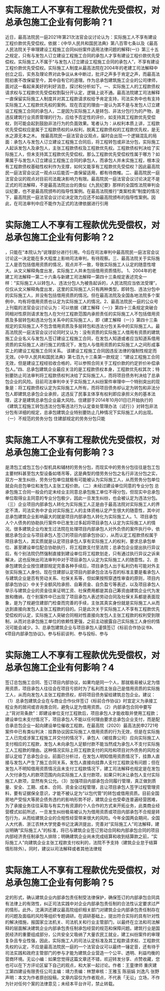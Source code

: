 # 实际施工人不享有工程款优先受偿权，对总承包施工企业有何影响？1

近日，最高法院民一庭2021年第21次法官会议讨论认为：实际施工人不享有建设工程价款优先受偿权。依据：《中华人民共和国民法典》第八百零七条以及《最高人民法院关于审理建设工程施工合同纠纷案件适用法律问题的解释(一)》第三十五之规定，只有与发包人订立建设工程施工合同的承包人才享有建设工程价款优先受偿权。实际施工人不属于“与发包人订立建设工程施工合同的承包人”，不享有建设工程价款优先受偿权。实际施工人制度从最高法院在2004年的老建工司法解释中创立之后，实务及理论界对此争议从未中断过，批评之声多于肯定之声，而最高法院初衷不改保留至今，其中自有它的道理。作为总承包建筑施工企业的公司律师，面对这一看起来美好的利好消息，探讨和分析如下。一、实际施工人的工程款债权请求权与工程款优先受偿权割裂分开认定，逻辑上说不通。最高法院建工司法解释一直保留实际施工人制度并对其工程款请求权给予肯定支持，司法实务中也有支持实际施工人工程款优先权的案例。现在否定的理由一是认为其不是与发包人订立建设工程施工合同的承包人，二是因为实际施工人是转包、非法分包行为的产物，是违反建筑行业资质管理的行为，应给予否定性的评价，如支持其工程款优先受偿权，则可能会起到鼓励非法行为的负面效果。笔者认为：从权利本质上讲，工程款优先受偿权应是属于工程款债权的从权利，脱离工程款债权的工程款优先权，是无水之源无本之木。 按最高院民一庭法官会议观点，届时会出现一个逻辑混乱的局面：承包人与发包人订立建设工程施工合同后，将工程转包或非法分包，实际施工人起诉发包人及承包人，主张工程款债权及工程款优先权。工程款债权判决给了实际施工人，但未支持其工程款优先受偿权。那么工程款优先受偿权性属于哪方？如果属于与发包人订立建设工程施工合同的承包人，而承包人并未实施工程，根本没有工程款债权基础性权利作为支撑，如何又能享有工程款优先受偿权？因此最高院民一庭法官会议这一观点以后能否一直保留适用，都有待商榷。二、最高院民一庭法官会议的观点对目前司法裁决影响力有限。最高院民一庭法官会议讨论决定不是正式的司法解释，不是最高法院出台的类似《九民纪要》那样的全国性法院审判会议纪要，也不是最高院颁布的指导性案例。在最高法院推行“类案检索”制度的情况下，最高院民一庭法官会议讨论决定效力应还不如最高院颁布的指导性案例。因此，在司法审判中应不能作为正式的法律依据进行引用

# 实际施工人不享有工程款优先受偿权，对总承包施工企业有何影响？2

，只能在“本院认为”说理部分进行引用。今后在司法审判中最高院民一庭法官会议讨论这一决定能在多大程度上影响司法审判，有待观察。三、最高法院关于实际施工人是否包括借用资质的情况，观点并不一致，导致实际施工人认定的随意性增大。从文义解释角度出发，实际施工人并未包括借用资质情形。 1、2004年的老建工司法解释一第二十六条与新建工司法解释一第四十三条规定表述完全一样：“实际施工人以转包人、违法分包人为被告起诉的，人民法院应当依法受理”，仅仅从文义解释角度出发，这里的实际施工人只有两种类型，即转包、违法分包中的实际施工人，并没有包括借用资质的情况。但在最高法院及全国各地法院多个案例中，均有将借用资质也认定为实际施工人的情况。2、最高法院民一庭的公众号上刊载的法官会议讨论认为：可以依据《建工解释（一）》第四十三条规定突破合同相对性原则请求发包人在欠付工程款范围内承担责任的实际施工人不包括借用资质及多层转包和违法分包关系中的实际施工人，即《建工解释（一）》第四十三条规定的实际施工人不包含借用资质及多层转包和违法分包关系中的实际施工人。最高法院民一庭法官会议讨论同时又认为：没有资质的实际施工人借用有资质的建筑施工企业名义与发包人签订建设工程施工合同，在发包人知道或者应当知道系借用资质的实际施工人进行施工的情况下，发包人与借用资质的实际施工人之间形成事实上的建设工程施工合同关系。 该建设工程施工合同因违反法律的强制性规定而无效。《中华人民共和国民法典》第七百九十三条第一款规定：“建设工程施工合同无效，但是建设工程经验收合格的，可以参照合同关于工程价款的约定折价补偿承包人。”四、总承包建筑企业最应关注的是工程款债权本身，工程款优先权其次；特别要防止司法审判将工程款债权判决给了实际施工人，而将项目债务判决给了总承包企业的风险。目前司法审判中关于实际施工人纠纷案件审理中一个特别突出的现象是：将工程款债权认定为实际施工人所有，而将项目债务却认定为转包和非法分包人即建筑总承包企业承担，这违反了民事主体享有权利即应承担义务的基本法理，这才是建筑总承包企业最大风险。住建部于2014年10月01日已开始执行的《建筑工程施工转包违法分包等违法行为认定查处管理办法（试行）》对转包非法分包有详细的规定，总承包建筑企业特别要防止几种情况下实际施工人的出现。（一）不规范的劳务分包   住建部规定的劳务分包只能

# 实际施工人不享有工程款优先受偿权，对总承包施工企业有何影响？3

是清包工或包工包小型机具和辅材的劳务分包，而现实中的劳务分包往往是包工包主要材料甚至包大型设备如塔吊等，这是典型的借劳务分包之名行非法分包之实，双方一发生纠纷，劳务分包单位就极有可能被认为实际施工人，从而劳务分包单位就会向总包单位和发包人主张工程价款。（二）未经过建设单位同意的专业分包   总承包施工合同一般会约定未经业主同意总承包施工单位不得分包，但现实中总承包单位取得业主同意的专业分包极少，因此一旦发生纠纷，也会被认定为违法分包。（三）企业项目内部承包人转化为实际施工人正是由于最高法院对实际施工人的界定不清，司法实务中才会对实际施工人的主体资格认定产生很大的随意性，其中对总承包建筑企业影响最大的就是项目内部承包人转化为实际施工人。1、项目承包人个人债务的协助执行案件中已发生过多起将项目承包人认定为实际施工人的情况。很多建筑企业均发生过法院在处理项目内部承包人对外负债的案件执行中，依据总承包企业与项目承包人签订的项目内部承包协议〉，从而认定工程款债权属于项目承包人，其实质就是认定项目承包人享有实际施工人的权利，要求总承包单位、甚至建设单位配合协助执行，将工程款支付至法院；总承包企业提出执行异议后，有个别法院仍然强制直接到建设单位将工程款划走，只有通过执行异议之诉来解决，这也反映出司法审判中对于项目承包人认定为实际施工人的随意性。2、总承包建筑企业按住建部规定完善各种手续后，项目承包人出于私利仍有可能对外主张实际施工人身份。现在住建部认定项目内部承包合法与否的标准主要是看承包人与建筑企业是否有劳动关系、社保关系等，但如果按照穿透性审查的原则，项目内部承包协议〉中关于全额风险承担、自筹资金、自负盈亏等表述，以及项目承包人举示与建筑企业的资金往来证明工资、社保费用都是其自己筹资由建筑企业代为发放和缴纳，在个别案件中已出现了项目承包人表述劳动合同及社保关系都是表面现象，是为了规避住建部门检查而完善的手续，主张其真实身份就是实际施工人从而达到直接向发包人主张工程款的目的。只是此次关于实际施工人不享有工程款优先受偿权的认定，实际施工人突破合同相对性直接向发包人主张工程款的权利受到限制，从而对总承包施工单位的依赖性更强，之前主动披露自己实际施工人身份的情况可能会减少。3、总承包建筑企业与项目承包人谨慎签订《标前合作协议书》、《项目内部承包协议》。参与标前谈判、参与投标、参与

# 实际施工人不享有工程款优先受偿权，对总承包施工企业有何影响？4

签订总包施工合同、签订项目内部协议，如果均是同一个人，那就极易被认定为借用资质，项目承包人往往会在项目亏损时为了私利而主张自己是借用资质的实际施工人，从而向发包人主张工程款债权，却将项目债务留给建筑总包企业。建议：（1）总承包建筑企业在与商业合作伙伴签订《标前合作协议》时宜定义为承接工程业务的居间或咨询类合同，避免认定为借用资质。（2）内部承包合同中要写上“背对背条款”：即建设单位支付工程款后，项目承包人才能收取并使用工程款；建设单位未支付情况下，项目承包人不能以任何理由要求总承包企业支付，而是配合承总包企业一起向建设单位催收工程款。在最高院（2020）最高法民申2721号案件中已有类似判决：挂靠协议因实际施工人借用资质的行为无效，但是在实际施工人已完成涉案工程施工并交付的情况下，承包人（被挂靠公司）应向实际施工人支付相应的工程款，发包人未向承包人足额付款不能当然成为承包人不支付实际施工人工程款的理由。这种情况实际上将工程款支付的风险和项目对外债务的风险全部认定给了总承包企业。前面已分析过，在发包人明知借用资质情况下，挂靠人直接与发包人产生了施工合同关系，发包人直接向挂靠人支付工程款没有问题；但在发包人不明知借用资质情况且未支付工程款情况下，建工司法解释也规定是在发包人欠付承包人的款项范围内向实际施工人支付款项，如果只判决让承包人支付实际施工人款项，显然有失公允。（3）加强项目内部承包合同履行管理，真正做到质量、安全、工期、成本、合同、资金全过程管理，且让项目承包人签字过程管理资料，要有证据保全意识，才能不被认定为“以包代管”的转包或借用资质。目前全国房地产受恒大等房企债务违约的影响形势不好，建筑企业也受牵连普遍经营困难，为了承接业务往往采取与有实力有资源的个人合作的方式来开拓业务，此类商业经营模式如前所述，一旦发生纠纷极易被认为为借用资质或项目内部承包不合规是转包行为，从而给建筑企业的合规性经营带来很大的风险。今年全国两会期间，全国人大代表、浙江农林大学党委书记沈满洪提出，完善对“实际施工人”司法解释，建议明确“实际施工人”的标准，将已与建筑企业签订劳动合同和内部承包合同的项目内部经济责任制承包人排除；明确建筑企业尚未完成结算和收到结算款之前，“实际施工人”向建筑企业主张工程款支付权利的，法院不予支持（建筑企业怠于结算情形除外）。同时，建议以司法解释或者其他法律规

# 实际施工人不享有工程款优先受偿权，对总承包施工企业有何影响？5

定的形式，确认建筑企业内部承包责任制受法律保护，确保签订的内部承包合同具有法律上的有效性，纠正司法实践中对企业内部承包责任制的合法性认定要求过严的情形。此外，沈满洪还建议最高院组织相关部门对建筑企业内部承包责任制存在的问题及面临的风险等组织专题调研。在调研基础上，提出符合实际的具有针对性的解决措施，报国家立法机关、司法机关和行业主管部门，以最终在立法和司法解释的层面解决建筑企业内部承包责任制承包经营的规范和保障问题。建筑行业是国民经济的重要组成部分，公共安全又吸纳了大量农民工就业，建工纠纷案件的审理复杂且专业性强，因此，实际施工人的司法认定标准及其工程款请求权、工程款优先权的认定，不应是最高法院民一庭的一个法官会议可以最终一锤定音，还有待于司法实践和政府主管部门的参与才能为建筑企业营造一个公平、透明、利益均衡的营商环境。无讼小编：如果您觉得这篇文章还不错，欢迎转发分享、点赞收藏，您也可以在下方评论区留下自己的观点，和大家一起讨论。作者：王童律师 重庆建工第四建设有限责任公司主编：靖力责编：林慧审核：王雅玉 陈丽娟 刘逸凡 张野声明：本文为作者原创投稿，文章内容仅为作者观点，不代表「无讼」立场，不作为针对任何个案的法律意见；未经本平台许可，禁止转载。

